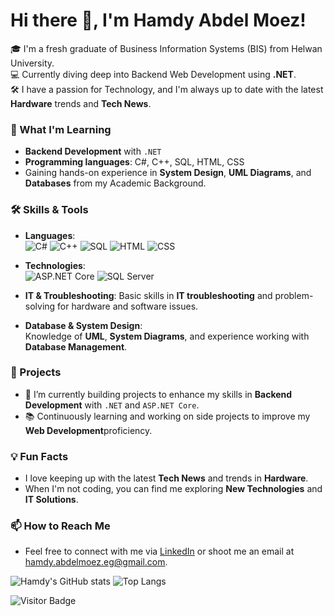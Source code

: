 # Hi there 👋, I'm Hamdy Abdel Moez!

🎓 I'm a fresh graduate of Business Information Systems (BIS) from Helwan University.  
💻 Currently diving deep into Backend Web Development using **.NET**.  
🛠 I have a passion for Technology, and I'm always up to date with the latest **Hardware** trends and **Tech News**.  

### 🌱 What I'm Learning
- **Backend Development** with `.NET`
- **Programming languages**: C#, C++, SQL, HTML, CSS
- Gaining hands-on experience in **System Design**, **UML Diagrams**, and **Databases** from my Academic Background.

### 🛠 Skills & Tools
- **Languages**:  
  ![C#](https://img.shields.io/badge/-CSharp-239120?style=flat&logo=c-sharp&logoColor=white)
  ![C++](https://img.shields.io/badge/-C++-00599C?style=flat&logo=cplusplus&logoColor=white)
  ![SQL](https://img.shields.io/badge/-SQL-4479A1?style=flat&logo=MySQL&logoColor=white)
  ![HTML](https://img.shields.io/badge/-HTML-E34F26?style=flat&logo=html5&logoColor=white)
  ![CSS](https://img.shields.io/badge/-CSS-1572B6?style=flat&logo=css3&logoColor=white)

- **Technologies**:  
  ![ASP.NET Core](https://img.shields.io/badge/-ASP.NET%20Core-5C2D91?style=flat&logo=dotnet&logoColor=white)
  ![SQL Server](https://img.shields.io/badge/-SQL%20Server-CC2927?style=flat&logo=microsoft-sql-server&logoColor=white)

- **IT & Troubleshooting**: Basic skills in **IT troubleshooting** and problem-solving for hardware and software issues.

- **Database & System Design**:  
  Knowledge of **UML**, **System Diagrams**, and experience working with **Database Management**.

### 🚀 Projects
- 🔭 I’m currently building projects to enhance my skills in **Backend Development** with `.NET` and `ASP.NET Core`.
- 📚 Continuously learning and working on side projects to improve my **Web Development**proficiency.

### 💡 Fun Facts
- I love keeping up with the latest **Tech News** and trends in **Hardware**.
- When I'm not coding, you can find me exploring **New Technologies** and **IT Solutions**.

### 📫 How to Reach Me
- Feel free to connect with me via [LinkedIn](https://www.linkedin.com/in/hamdy-abdel-moez) or shoot me an email at [hamdy.abdelmoez.eg@gmail.com](mailto:hamdy.abdelmoez.eg@gmail.com).

![Hamdy's GitHub stats](https://github-readme-stats.vercel.app/api?username=Hamdy-Abdel-Moez-1&show_icons=true&theme=radical)
![Top Langs](https://github-readme-stats.vercel.app/api/top-langs/?username=Hamdy-Abdel-Moez-1&layout=compact)

![Visitor Badge](https://komarev.com/ghpvc/?username=Hamdy-Abdel-Moez-1&color=blue)
